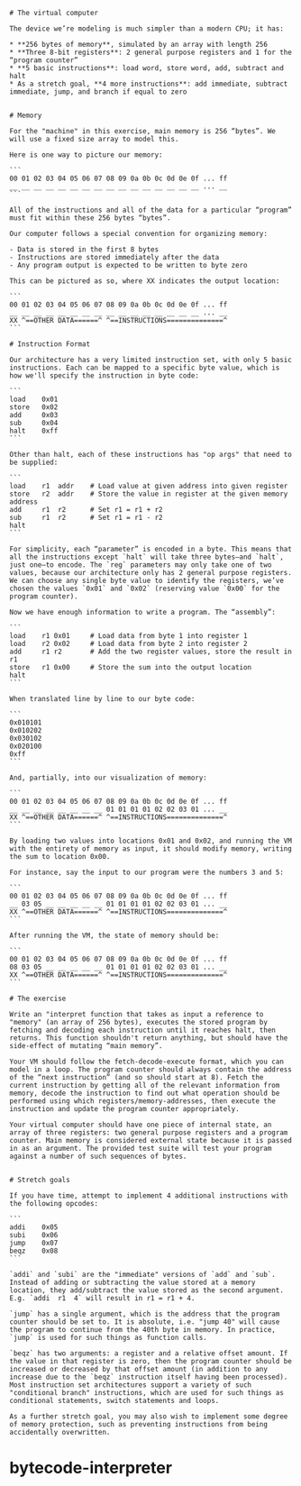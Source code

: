 
    # The virtual computer

    The device we’re modeling is much simpler than a modern CPU; it has:

    * **256 bytes of memory**, simulated by an array with length 256
    * **Three 8-bit registers**: 2 general purpose registers and 1 for the “program counter”
    * **5 basic instructions**: load word, store word, add, subtract and halt
    * As a stretch goal, **4 more instructions**: add immediate, subtract immediate, jump, and branch if equal to zero


    # Memory

    For the "machine" in this exercise, main memory is 256 “bytes”. We will use a fixed size array to model this.

    Here is one way to picture our memory:

    ```
    00 01 02 03 04 05 06 07 08 09 0a 0b 0c 0d 0e 0f ... ff
    __ __ __ __ __ __ __ __ __ __ __ __ __ __ __ __ ... __
    ```

    All of the instructions and all of the data for a particular “program” must fit within these 256 bytes “bytes”.

    Our computer follows a special convention for organizing memory:

    - Data is stored in the first 8 bytes
    - Instructions are stored immediately after the data
    - Any program output is expected to be written to byte zero

    This can be pictured as so, where XX indicates the output location:

    ```
    00 01 02 03 04 05 06 07 08 09 0a 0b 0c 0d 0e 0f ... ff
    __ __ __ __ __ __ __ __ __ __ __ __ __ __ __ __ ... __
    XX ^==OTHER DATA======^ ^==INSTRUCTIONS==============^
    ```

    # Instruction Format

    Our architecture has a very limited instruction set, with only 5 basic instructions. Each can be mapped to a specific byte value, which is how we'll specify the instruction in byte code:

    ```
    load    0x01
    store   0x02
    add     0x03
    sub     0x04
    halt    0xff
    ```

    Other than halt, each of these instructions has "op args" that need to be supplied:

    ```
    load    r1  addr    # Load value at given address into given register
    store   r2  addr    # Store the value in register at the given memory address
    add     r1  r2      # Set r1 = r1 + r2
    sub     r1  r2      # Set r1 = r1 - r2
    halt
    ```

    For simplicity, each “parameter” is encoded in a byte. This means that all the instructions except `halt` will take three bytes—and `halt`, just one—to encode. The `reg` parameters may only take one of two values, because our architecture only has 2 general purpose registers. We can choose any single byte value to identify the registers, we’ve chosen the values `0x01` and `0x02` (reserving value `0x00` for the program counter).

    Now we have enough information to write a program. The “assembly”:

    ```
    load    r1 0x01     # Load data from byte 1 into register 1
    load    r2 0x02     # Load data from byte 2 into register 2
    add     r1 r2       # Add the two register values, store the result in r1
    store   r1 0x00     # Store the sum into the output location
    halt
    ```

    When translated line by line to our byte code:

    ```
    0x010101
    0x010202
    0x030102
    0x020100
    0xff
    ```

    And, partially, into our visualization of memory:

    ```
    00 01 02 03 04 05 06 07 08 09 0a 0b 0c 0d 0e 0f ... ff
    __ __ __ __ __ __ __ __ 01 01 01 01 02 02 03 01 ... __
    XX ^==OTHER DATA======^ ^==INSTRUCTIONS==============^
    ```

    By loading two values into locations 0x01 and 0x02, and running the VM with the entirety of memory as input, it should modify memory, writing the sum to location 0x00.

    For instance, say the input to our program were the numbers 3 and 5:

    ```
    00 01 02 03 04 05 06 07 08 09 0a 0b 0c 0d 0e 0f ... ff
    __ 03 05 __ __ __ __ __ 01 01 01 01 02 02 03 01 ... __
    XX ^==OTHER DATA======^ ^==INSTRUCTIONS==============^
    ```

    After running the VM, the state of memory should be:

    ```
    00 01 02 03 04 05 06 07 08 09 0a 0b 0c 0d 0e 0f ... ff
    08 03 05 __ __ __ __ __ 01 01 01 01 02 02 03 01 ... __
    XX ^==OTHER DATA======^ ^==INSTRUCTIONS==============^
    ```

    # The exercise

    Write an "interpret function that takes as input a reference to "memory" (an array of 256 bytes), executes the stored program by fetching and decoding each instruction until it reaches halt, then returns. This function shouldn't return anything, but should have the side-effect of mutating “main memory”.

    Your VM should follow the fetch-decode-execute format, which you can model in a loop. The program counter should always contain the address of the “next instruction” (and so should start at 8). Fetch the current instruction by getting all of the relevant information from memory, decode the instruction to find out what operation should be performed using which registers/memory-addresses, then execute the instruction and update the program counter appropriately.

    Your virtual computer should have one piece of internal state, an array of three registers: two general purpose registers and a program counter. Main memory is considered external state because it is passed in as an argument. The provided test suite will test your program against a number of such sequences of bytes.


    # Stretch goals

    If you have time, attempt to implement 4 additional instructions with the following opcodes:

    ```
    addi    0x05
    subi    0x06
    jump    0x07
    beqz    0x08
    ```

    `addi` and `subi` are the "immediate" versions of `add` and `sub`. Instead of adding or subtracting the value stored at a memory location, they add/subtract the value stored as the second argument. E.g. `addi  r1  4` will result in r1 = r1 + 4.

    `jump` has a single argument, which is the address that the program counter should be set to. It is absolute, i.e. "jump 40" will cause the program to continue from the 40th byte in memory. In practice, `jump` is used for such things as function calls.

    `beqz` has two arguments: a register and a relative offset amount. If the value in that register is zero, then the program counter should be increased or decreased by that offset amount (in addition to any increase due to the `beqz` instruction itself having been processed). Most instruction set architectures support a variety of such "conditional branch" instructions, which are used for such things as conditional statements, switch statements and loops.

    As a further stretch goal, you may also wish to implement some degree of memory protection, such as preventing instructions from being accidentally overwritten.



# bytecode-interpreter
